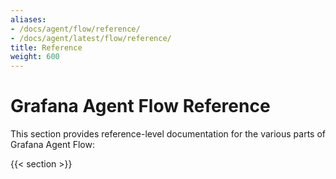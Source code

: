 ```yaml
---
aliases:
- /docs/agent/flow/reference/
- /docs/agent/latest/flow/reference/
title: Reference
weight: 600
---
```


# Grafana Agent Flow Reference

This section provides reference-level documentation for the various parts of
Grafana Agent Flow:

{{< section >}}
